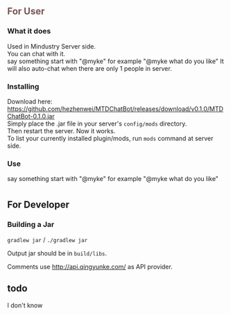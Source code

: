 ## <font color="#775555">For User</font>
### What it does
Used in Mindustry Server side.<br />
You can chat with it.<br />
say something start with "@myke"
for example "@myke what do you like"
It will also auto-chat when there are only 1 people in server.

### Installing
Download here:<br/>
https://github.com/hezhenwei/MTDChatBot/releases/download/v0.1.0/MTDChatBot-0.1.0.jar <br/>
Simply place the .jar file
in your server's `config/mods` directory.<br />
Then restart the server. Now it works.<br />
To list your currently installed plugin/mods, run `mods` command at server side.
### Use
say something start with "@myke"
for example "@myke what do you like"

#
#
## For Developer
### Building a Jar

`gradlew jar` / `./gradlew jar`

Output jar should be in `build/libs`.

Comments
use http://api.qingyunke.com/ as API provider.

## todo
I don't know

